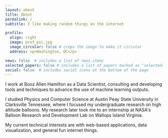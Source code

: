 ```yaml
---
layout: about
title: About
permalink: /
subtitle: I like making random things on the internet

profile:
  align: right
  image: prof_pic.jpg
  image_circular: false # crops the image to make it circular
  address: <p>Washington, DC</p>

news: false  # includes a list of news items
selected_papers: false # includes a list of papers marked as "selected={true}"
social: false  # includes social icons at the bottom of the page
---
```


I work at Booz Allen Hamilton as a Data Scientist, consulting and developing tools and techniques to advance the use of machine learning outputs.

I studied Physics and Computer Science at Austin Peay State University in Clarksville Tennessee, where I focused my undergraduate research on high altitude balloons. My research later took me to an internship at NASA's Balloon Research and Development Lab on Wallops Island Virginia.

My current technical interests are with web-based applications, data visualization, and general fun internet things.


